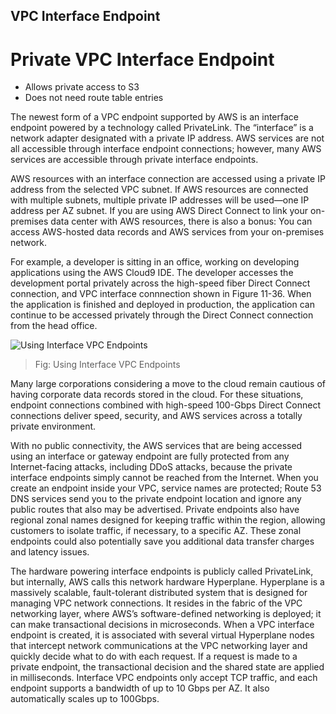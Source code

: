 VPC Interface Endpoint
---

# Private VPC Interface Endpoint

- Allows private access to S3
- Does not need route table entries

The newest form of a VPC endpoint supported by AWS is an interface endpoint powered by a technology called PrivateLink. The “interface” is a network adapter designated with a private IP address. AWS services are not all accessible through interface endpoint connections; however, many AWS services are accessible through private interface endpoints.

AWS resources with an interface connection are accessed using a private IP address from the selected VPC subnet. If AWS resources are connected with multiple subnets, multiple private IP addresses will be used—one IP address per AZ subnet. If you are using AWS Direct Connect to link your on-premises data center with AWS resources, there is also a bonus: You can access AWS-hosted data records and AWS services from your on-premises network.

For example, a developer is sitting in an office, working on developing applications using the AWS Cloud9 IDE. The developer accesses the development portal privately across the high-speed fiber Direct Connect connection, and VPC interface connnection shown in Figure 11-36. When the application is finished and deployed in production, the application can continue to be accessed privately through the Direct Connect connection from the head office.

![Using Interface VPC Endpoints](../../images/vpc-interface-endpoint.png)
> Fig: Using Interface VPC Endpoints

Many large corporations considering a move to the cloud remain cautious of having corporate data records stored in the cloud. For these situations, endpoint connections combined with high-speed 100-Gbps Direct Connect connections deliver speed, security, and AWS services across a totally private environment.

With no public connectivity, the AWS services that are being accessed using an interface or gateway endpoint are fully protected from any Internet-facing attacks, including DDoS attacks, because the private interface endpoints simply cannot be reached from the Internet. When you create an endpoint inside your VPC, service names are protected; Route 53 DNS services send you to the private endpoint location and ignore any public routes that also may be advertised. Private endpoints also have regional zonal names designed for keeping traffic within the region, allowing customers to isolate traffic, if necessary, to a specific AZ. These zonal endpoints could also potentially save you additional data transfer charges and latency issues.

The hardware powering interface endpoints is publicly called PrivateLink, but internally, AWS calls this network hardware Hyperplane. Hyperplane is a massively scalable, fault-tolerant distributed system that is designed for managing VPC network connections. It resides in the fabric of the VPC networking layer, where AWS’s software-defined networking is deployed; it can make transactional decisions in microseconds. When a VPC interface endpoint is created, it is associated with several virtual Hyperplane nodes that intercept network communications at the VPC networking layer and quickly decide what to do with each request. If a request is made to a private endpoint, the transactional decision and the shared state are applied in milliseconds. Interface VPC endpoints only accept TCP traffic, and each endpoint supports a bandwidth of up to 10 Gbps per AZ. It also automatically scales up to 100Gbps.
